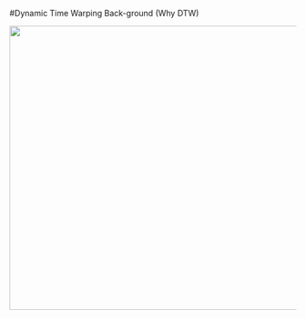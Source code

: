 #Dynamic Time Warping Back-ground (Why DTW)
<p align="center">
<img src="https://user-images.githubusercontent.com/89365465/133560464-bbf198f0-0318-4465-bb80-19d67a94ce5e.PNG" width="800" height="500"/>
</p>
